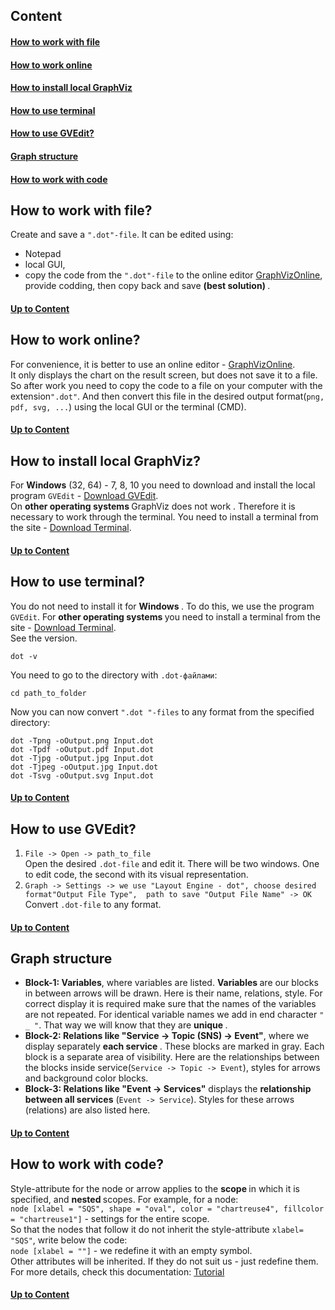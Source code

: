 ## Content
#### [How to work with file ](#user-content-how-to-work-with-file)
#### [How to work online ](#user-content-how-to-work-online)
#### [How to install local GraphViz ](#user-content-how-to-install-local-graphviz)
#### [How to use terminal ](#user-content-how-to-use-terminal)
#### [How to use GVEdit? ](#user-content-how-to-use-gvedit?)
#### [Graph structure ](#user-content-graph-structure)
#### [How to work with code ](#user-content-how-to-work-with-code)

## How to work with file?
 Create and save a `".dot"-file`. It can be edited using:
   - Notepad
   - local GUI,
   - copy the code from the `".dot"-file` to the online editor
 [GraphVizOnline](https://dreampuf.github.io/GraphvizOnline/), provide codding, then copy back 
 and save <b> (best solution) </b>.
 #### [Up to Content ](#user-content-content)

## How to work online?
   For convenience, it is better to use an online editor -
[GraphVizOnline](https://dreampuf.github.io/GraphvizOnline/).	
It only displays the chart on the result screen, but does not save it to a file. So after work
you need to copy the code to a file on your computer with the extension`".dot"`. And then convert this 
file in the desired output format(`png, pdf, svg, ...`) using the local GUI or the terminal (CMD).
 #### [Up to Content ](#user-content-content)

## How to install local GraphViz?
For <b>Windows</b> (32, 64) - 7, 8, 10 you need to download and install the local program `GVEdit` -
[Download GVEdit](https://www.softsalad.ru/software/razrabotka-po/instrumenty/graphviz).  
On <b> other operating systems </b> GraphViz does not work . Therefore it is necessary to work through 
the terminal. You need to install a terminal from the site -
[Download Terminal](https://graphviz.org/download/).
 #### [Up to Content ](#user-content-content)

## How to use terminal?
You do not need to install it for <b> Windows </b>. To do this, we use the program `GVEdit`.
For <b> other operating systems </b> you need to install a terminal from the site -
[Download Terminal](https://graphviz.org/download/).  
See the version.
```
dot -v
```
You need to go to the directory with `.dot-файлами`:
```
cd path_to_folder
```
Now you can now convert `".dot "-files` to any format from the specified directory:
```
dot -Tpng -oOutput.png Input.dot
dot -Tpdf -oOutput.pdf Input.dot
dot -Tjpg -oOutput.jpg Input.dot
dot -Tjpeg -oOutput.jpg Input.dot
dot -Tsvg -oOutput.svg Input.dot
```
 #### [Up to Content ](#user-content-content)

## How to use GVEdit?
1. `File -> Open -> path_to_file`  
Open the desired `.dot-file` and edit it. There will be two windows. One to edit
code, the second with its visual representation.
2. `Graph -> Settings -> we use "Layout Engine - dot", choose desired format"Output File Type", 
path to save "Output File Name" -> OK`  
Convert `.dot-file` to any format.
  #### [Up to Content ](#user-content-content)

 ## Graph structure
- **Block-1: Variables**, where variables are listed. <b> Variables </b> are our blocks in between 
arrows will be drawn. Here is their name, relations, style. For correct display it is required
make sure that the names of the variables are not repeated. For identical variable names we add in
end character `" _ "`. That way we will know that they are <b> unique </b>.
- **Block-2: Relations like "Service -> Topic (SNS) -> Event"**, where we display separately
<b> each service </b>. These blocks are marked in gray. Each block is a separate area of visibility.
Here are the relationships between the blocks inside service(`Service -> Topic -> Event`), 
styles for arrows and background color blocks.
- **Block-3: Relations like "Event -> Services"** displays the <b>relationship between all services</b>
 (`Event -> Service`). Styles for these arrows (relations) are also listed here.
 #### [Up to Content ](#user-content-content)

## How to work with code?
Style-attribute for the node or arrow applies to the <b> scope </b> in which it is specified,
and <b> nested </b> scopes. For example, for a node:   
`node [xlabel = "SQS", shape = "oval", color = "chartreuse4", fillcolor = "chartreuse1"]` -
 settings for the entire scope.  
So that the nodes that follow it do not inherit the style-attribute `xlabel= "SQS"`, write below the code:  
`node [xlabel = ""]` - we redefine it with an empty symbol.  
Other attributes will be inherited. If they do not suit us - just redefine them.  
For more details, check this documentation:
[Tutorial](https://rich-iannone.github.io/DiagrammeR/graphviz_and_mermaid.html#colors)
 #### [Up to Content ](#user-content-content)
